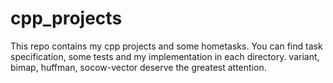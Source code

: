 # cpp_projects
This repo contains my cpp projects and some hometasks. You can find task specification, some tests and my implementation in each directory. variant, bimap, huffman, socow-vector deserve the greatest attention.
